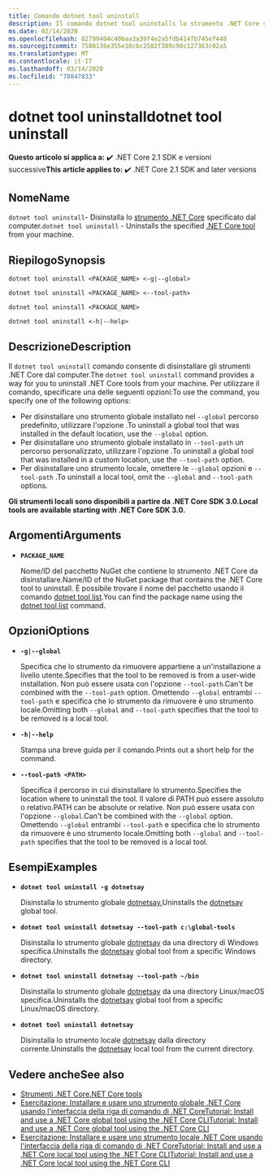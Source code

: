 ```yaml
---
title: Comando dotnet tool uninstall
description: Il comando dotnet tool uninstalls lo strumento .NET Core specificato dal computer.
ms.date: 02/14/2020
ms.openlocfilehash: 82799404c40baa3a39f4e2a5fdb414fb745ef448
ms.sourcegitcommit: 7588136e355e10cbc2582f389c90c127363c02a5
ms.translationtype: MT
ms.contentlocale: it-IT
ms.lasthandoff: 03/14/2020
ms.locfileid: "78847833"
---
```

# <a name="dotnet-tool-uninstall"></a><span data-ttu-id="adb05-103">dotnet tool uninstall</span><span class="sxs-lookup"><span data-stu-id="adb05-103">dotnet tool uninstall</span></span>

<span data-ttu-id="adb05-104">**Questo articolo si applica a:** ✔️ .NET Core 2.1 SDK e versioni successive</span><span class="sxs-lookup"><span data-stu-id="adb05-104">**This article applies to:** ✔️ .NET Core 2.1 SDK and later versions</span></span>

## <a name="name"></a><span data-ttu-id="adb05-105">Nome</span><span class="sxs-lookup"><span data-stu-id="adb05-105">Name</span></span>

<span data-ttu-id="adb05-106">`dotnet tool uninstall`- Disinstalla lo [strumento .NET Core](global-tools.md) specificato dal computer.</span><span class="sxs-lookup"><span data-stu-id="adb05-106">`dotnet tool uninstall` - Uninstalls the specified [.NET Core tool](global-tools.md) from your machine.</span></span>

## <a name="synopsis"></a><span data-ttu-id="adb05-107">Riepilogo</span><span class="sxs-lookup"><span data-stu-id="adb05-107">Synopsis</span></span>

```dotnetcli
dotnet tool uninstall <PACKAGE_NAME> <-g|--global>

dotnet tool uninstall <PACKAGE_NAME> <--tool-path>

dotnet tool uninstall <PACKAGE_NAME>

dotnet tool uninstall <-h|--help>
```

## <a name="description"></a><span data-ttu-id="adb05-108">Descrizione</span><span class="sxs-lookup"><span data-stu-id="adb05-108">Description</span></span>

<span data-ttu-id="adb05-109">Il `dotnet tool uninstall` comando consente di disinstallare gli strumenti .NET Core dal computer.</span><span class="sxs-lookup"><span data-stu-id="adb05-109">The `dotnet tool uninstall` command provides a way for you to uninstall .NET Core tools from your machine.</span></span> <span data-ttu-id="adb05-110">Per utilizzare il comando, specificare una delle seguenti opzioni:</span><span class="sxs-lookup"><span data-stu-id="adb05-110">To use the command, you specify one of the following options:</span></span>

* <span data-ttu-id="adb05-111">Per disinstallare uno strumento globale installato nel `--global` percorso predefinito, utilizzare l'opzione .</span><span class="sxs-lookup"><span data-stu-id="adb05-111">To uninstall a global tool that was installed in the default location, use the `--global` option.</span></span>
* <span data-ttu-id="adb05-112">Per disinstallare uno strumento globale installato in `--tool-path` un percorso personalizzato, utilizzare l'opzione .</span><span class="sxs-lookup"><span data-stu-id="adb05-112">To uninstall a global tool that was installed in a custom location,  use the `--tool-path` option.</span></span>
* <span data-ttu-id="adb05-113">Per disinstallare uno strumento locale, omettere le `--global` opzioni e `--tool-path` .</span><span class="sxs-lookup"><span data-stu-id="adb05-113">To uninstall a local tool, omit the `--global` and `--tool-path` options.</span></span>

<span data-ttu-id="adb05-114">**Gli strumenti locali sono disponibili a partire da .NET Core SDK 3.0.**</span><span class="sxs-lookup"><span data-stu-id="adb05-114">**Local tools are available starting with .NET Core SDK 3.0.**</span></span>

## <a name="arguments"></a><span data-ttu-id="adb05-115">Argomenti</span><span class="sxs-lookup"><span data-stu-id="adb05-115">Arguments</span></span>

- **`PACKAGE_NAME`**

  <span data-ttu-id="adb05-116">Nome/ID del pacchetto NuGet che contiene lo strumento .NET Core da disinstallare.</span><span class="sxs-lookup"><span data-stu-id="adb05-116">Name/ID of the NuGet package that contains the .NET Core tool to uninstall.</span></span> <span data-ttu-id="adb05-117">È possibile trovare il nome del pacchetto usando il comando [dotnet tool list](dotnet-tool-list.md).</span><span class="sxs-lookup"><span data-stu-id="adb05-117">You can find the package name using the [dotnet tool list](dotnet-tool-list.md) command.</span></span>

## <a name="options"></a><span data-ttu-id="adb05-118">Opzioni</span><span class="sxs-lookup"><span data-stu-id="adb05-118">Options</span></span>

- **`-g|--global`**

  <span data-ttu-id="adb05-119">Specifica che lo strumento da rimuovere appartiene a un'installazione a livello utente.</span><span class="sxs-lookup"><span data-stu-id="adb05-119">Specifies that the tool to be removed is from a user-wide installation.</span></span> <span data-ttu-id="adb05-120">Non può essere usata con l'opzione `--tool-path`.</span><span class="sxs-lookup"><span data-stu-id="adb05-120">Can't be combined with the `--tool-path` option.</span></span> <span data-ttu-id="adb05-121">Omettendo `--global` entrambi `--tool-path` e specifica che lo strumento da rimuovere è uno strumento locale.</span><span class="sxs-lookup"><span data-stu-id="adb05-121">Omitting both `--global` and `--tool-path` specifies that the tool to be removed is a local tool.</span></span>

- **`-h|--help`**

  <span data-ttu-id="adb05-122">Stampa una breve guida per il comando.</span><span class="sxs-lookup"><span data-stu-id="adb05-122">Prints out a short help for the command.</span></span>

- **`--tool-path <PATH>`**

  <span data-ttu-id="adb05-123">Specifica il percorso in cui disinstallare lo strumento.</span><span class="sxs-lookup"><span data-stu-id="adb05-123">Specifies the location where to uninstall the tool.</span></span> <span data-ttu-id="adb05-124">Il valore di PATH può essere assoluto o relativo.</span><span class="sxs-lookup"><span data-stu-id="adb05-124">PATH can be absolute or relative.</span></span> <span data-ttu-id="adb05-125">Non può essere usata con l'opzione `--global`.</span><span class="sxs-lookup"><span data-stu-id="adb05-125">Can't be combined with the `--global` option.</span></span> <span data-ttu-id="adb05-126">Omettendo `--global` entrambi `--tool-path` e specifica che lo strumento da rimuovere è uno strumento locale.</span><span class="sxs-lookup"><span data-stu-id="adb05-126">Omitting both `--global` and `--tool-path` specifies that the tool to be removed is a local tool.</span></span>

## <a name="examples"></a><span data-ttu-id="adb05-127">Esempi</span><span class="sxs-lookup"><span data-stu-id="adb05-127">Examples</span></span>

- **`dotnet tool uninstall -g dotnetsay`**

  <span data-ttu-id="adb05-128">Disinstalla lo strumento globale [dotnetsay.](https://www.nuget.org/packages/dotnetsay/)</span><span class="sxs-lookup"><span data-stu-id="adb05-128">Uninstalls the [dotnetsay](https://www.nuget.org/packages/dotnetsay/) global tool.</span></span>

- **`dotnet tool uninstall dotnetsay --tool-path c:\global-tools`**

  <span data-ttu-id="adb05-129">Disinstalla lo strumento globale [dotnetsay](https://www.nuget.org/packages/dotnetsay/) da una directory di Windows specifica.</span><span class="sxs-lookup"><span data-stu-id="adb05-129">Uninstalls the [dotnetsay](https://www.nuget.org/packages/dotnetsay/) global tool from a specific Windows directory.</span></span>

- **`dotnet tool uninstall dotnetsay --tool-path ~/bin`**

  <span data-ttu-id="adb05-130">Disinstalla lo strumento globale [dotnetsay](https://www.nuget.org/packages/dotnetsay/) da una directory Linux/macOS specifica.</span><span class="sxs-lookup"><span data-stu-id="adb05-130">Uninstalls the [dotnetsay](https://www.nuget.org/packages/dotnetsay/) global tool from a specific Linux/macOS directory.</span></span>

- **`dotnet tool uninstall dotnetsay`**

  <span data-ttu-id="adb05-131">Disinstalla lo strumento locale [dotnetsay](https://www.nuget.org/packages/dotnetsay/) dalla directory corrente.</span><span class="sxs-lookup"><span data-stu-id="adb05-131">Uninstalls the [dotnetsay](https://www.nuget.org/packages/dotnetsay/) local tool from the current directory.</span></span>

## <a name="see-also"></a><span data-ttu-id="adb05-132">Vedere anche</span><span class="sxs-lookup"><span data-stu-id="adb05-132">See also</span></span>

- [<span data-ttu-id="adb05-133">Strumenti .NET Core</span><span class="sxs-lookup"><span data-stu-id="adb05-133">.NET Core tools</span></span>](global-tools.md)
- [<span data-ttu-id="adb05-134">Esercitazione: Installare e usare uno strumento globale .NET Core usando l'interfaccia della riga di comando di .NET CoreTutorial: Install and use a .NET Core global tool using the .NET Core CLI</span><span class="sxs-lookup"><span data-stu-id="adb05-134">Tutorial: Install and use a .NET Core global tool using the .NET Core CLI</span></span>](global-tools-how-to-use.md)
- [<span data-ttu-id="adb05-135">Esercitazione: Installare e usare uno strumento locale .NET Core usando l'interfaccia della riga di comando di .NET CoreTutorial: Install and use a .NET Core local tool using the .NET Core CLI</span><span class="sxs-lookup"><span data-stu-id="adb05-135">Tutorial: Install and use a .NET Core local tool using the .NET Core CLI</span></span>](local-tools-how-to-use.md)
